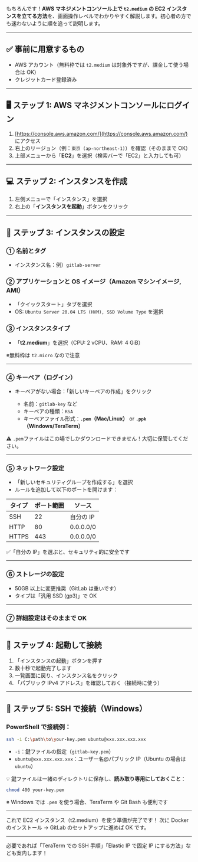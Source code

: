もちろんです！**AWS マネジメントコンソール上で `t2.medium` の EC2 インスタンスを立てる方法**を、画面操作レベルでわかりやすく解説します。初心者の方でも迷わないように順を追って説明します。

---

## ✅ 事前に用意するもの

- AWS アカウント（無料枠では `t2.medium` は対象外ですが、課金して使う場合は OK）
- クレジットカード登録済み

---

## 🖥 ステップ 1: AWS マネジメントコンソールにログイン

1. [https://console.aws.amazon.com/](https://console.aws.amazon.com/) にアクセス
2. 右上のリージョン（例：`東京 (ap-northeast-1)`）を確認（そのままで OK）
3. 上部メニューから「**EC2**」を選択（検索バーで「EC2」と入力しても可）

---

## 💻 ステップ 2: インスタンスを作成

1. 左側メニューで「インスタンス」を選択
2. 右上の「**インスタンスを起動**」ボタンをクリック

---

## 🧩 ステップ 3: インスタンスの設定

### ① 名前とタグ

- インスタンス名：例）`gitlab-server`

### ② アプリケーションと OS イメージ（Amazon マシンイメージ, AMI）

- 「クイックスタート」タブを選択
- OS: `Ubuntu Server 20.04 LTS (HVM), SSD Volume Type` を選択

### ③ インスタンスタイプ

- 「**t2.medium**」を選択（CPU: 2 vCPU、RAM: 4 GiB）

※無料枠は `t2.micro` なので注意

---

### ④ キーペア（ログイン）

- キーペアがない場合：「新しいキーペアの作成」をクリック

  - 名前：`gitlab-key` など
  - キーペアの種類：`RSA`
  - キーペアファイル形式：**`.pem`（Mac/Linux）** or **`.ppk`（Windows/TeraTerm）**

⚠️ `.pem`ファイルはこの場でしかダウンロードできません！大切に保管してください。

---

### ⑤ ネットワーク設定

- 「新しいセキュリティグループを作成する」を選択
- ルールを追加して以下のポートを開けます：

| タイプ | ポート範囲 | ソース    |
| ------ | ---------- | --------- |
| SSH    | 22         | 自分の IP |
| HTTP   | 80         | 0.0.0.0/0 |
| HTTPS  | 443        | 0.0.0.0/0 |

✅「自分の IP」を選ぶと、セキュリティ的に安全です

---

### ⑥ ストレージの設定

- 50GB 以上に変更推奨（GitLab は重いです）
- タイプは「汎用 SSD (gp3)」で OK

---

### ⑦ 詳細設定はそのままで OK

---

## 🚀 ステップ 4: 起動して接続

1. 「インスタンスの起動」ボタンを押す
2. 数十秒で起動完了します
3. 一覧画面に戻り、インスタンス名をクリック
4. 「パブリック IPv4 アドレス」を確認しておく（接続時に使う）

---

## 🔐 ステップ 5: SSH で接続（Windows）

### PowerShell で接続例：

```bash
ssh -i C:\path\to\your-key.pem ubuntu@xxx.xxx.xxx.xxx
```

- `-i`：鍵ファイルの指定（`gitlab-key.pem`）
- `ubuntu@xxx.xxx.xxx.xxx`：ユーザー名@パブリック IP（Ubuntu の場合は`ubuntu`）

💡 鍵ファイルは一緒のディレクトリに保存し、**読み取り専用にしておくこと**：

```bash
chmod 400 your-key.pem
```

※ Windows では `.pem` を使う場合、TeraTerm や Git Bash も便利です

---

これで EC2 インスタンス（t2.medium）を使う準備が完了です！
次に Docker のインストール → GitLab のセットアップに進めば OK です。

---

必要であれば「TeraTerm での SSH 手順」「Elastic IP で固定 IP にする方法」なども案内します！
